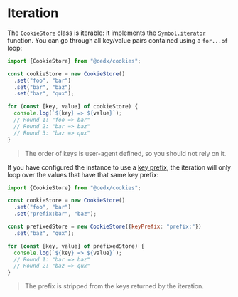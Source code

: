 # Iteration
The [`CookieStore`](usage/api.md) class is iterable: it implements the [`Symbol.iterator`](https://developer.mozilla.org/docs/Web/JavaScript/Reference/Iteration_protocols) function.
You can go through all key/value pairs contained using a `for...of` loop:

```js
import {CookieStore} from "@cedx/cookies";

const cookieStore = new CookieStore()
  .set("foo", "bar")
  .set("bar", "baz")
  .set("baz", "qux");

for (const [key, value] of cookieStore) {
  console.log(`${key} => ${value}`);
  // Round 1: "foo => bar"
  // Round 2: "bar => baz"
  // Round 3: "baz => qux"
}
```

> The order of keys is user-agent defined, so you should not rely on it.

If you have configured the instance to use a [key prefix](usage/key_prefix.md), the iteration will only loop over the values that have that same key prefix:

```js
import {CookieStore} from "@cedx/cookies";

const cookieStore = new CookieStore()
  .set("foo", "bar")
  .set("prefix:bar", "baz");

const prefixedStore = new CookieStore({keyPrefix: "prefix:"})
  .set("baz", "qux");

for (const [key, value] of prefixedStore) {
  console.log(`${key} => ${value}`);
  // Round 1: "bar => baz"
  // Round 2: "baz => qux"
}
```

> The prefix is stripped from the keys returned by the iteration.
